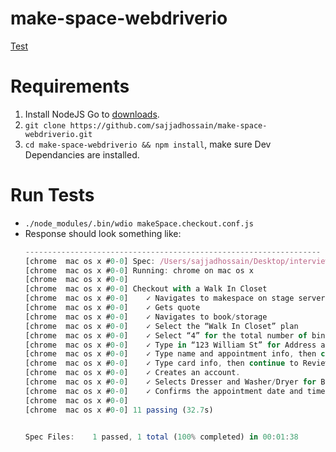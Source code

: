 # make-space-webdriverio

[Test](test/specs/checkout.walkInCloset.spec.js)

# Requirements

1. Install NodeJS Go to [downloads](https://nodejs.org/en/download/).
2. `git clone https://github.com/sajjadhossain/make-space-webdriverio.git`
3. `cd make-space-webdriverio && npm install`, make sure Dev Dependancies are installed.

# Run Tests

* `./node_modules/.bin/wdio makeSpace.checkout.conf.js`
* Response should look something like:
  ```js
  ------------------------------------------------------------------
  [chrome  mac os x #0-0] Spec: /Users/sajjadhossain/Desktop/interview-preparation/make-space-webdriverio/test/specs/checkout.walkInCloset.spec.js
  [chrome  mac os x #0-0] Running: chrome on mac os x
  [chrome  mac os x #0-0]
  [chrome  mac os x #0-0] Checkout with a Walk In Closet
  [chrome  mac os x #0-0]    ✓ Navigates to makespace on stage server
  [chrome  mac os x #0-0]    ✓ Gets quote
  [chrome  mac os x #0-0]    ✓ Navigates to book/storage
  [chrome  mac os x #0-0]    ✓ Select the “Walk In Closet” plan
  [chrome  mac os x #0-0]    ✓ Select “4” for the total number of bins
  [chrome  mac os x #0-0]    ✓ Type in “123 William St” for Address and pick any date. Enter.
  [chrome  mac os x #0-0]    ✓ Type name and appointment info, then continue to billing.
  [chrome  mac os x #0-0]    ✓ Type card info, then continue to Review.
  [chrome  mac os x #0-0]    ✓ Creates an account.
  [chrome  mac os x #0-0]    ✓ Selects Dresser and Washer/Dryer for Booking Inventory.
  [chrome  mac os x #0-0]    ✓ Confirms the appointment date and time.
  [chrome  mac os x #0-0]
  [chrome  mac os x #0-0] 11 passing (32.7s)


  Spec Files:	 1 passed, 1 total (100% completed) in 00:01:38
  ```
